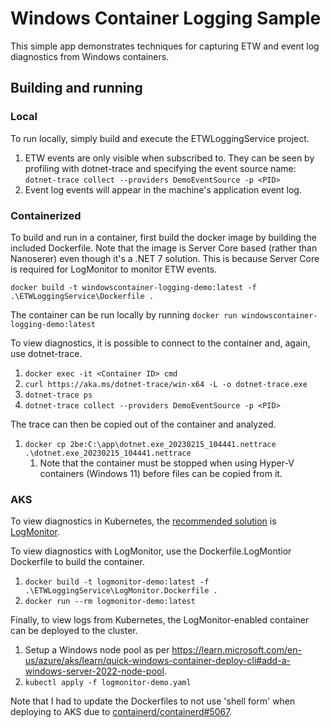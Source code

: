 # Windows Container Logging Sample

This simple app demonstrates techniques for capturing ETW and event log diagnostics from Windows containers.

## Building and running

### Local

To run locally, simply build and execute the ETWLoggingService project.

1. ETW events are only visible when subscribed to. They can be seen by profiling with dotnet-trace and specifying the event source name: `dotnet-trace collect --providers DemoEventSource -p <PID>`
1. Event log events will appear in the machine's application event log.

### Containerized

To build and run in a container, first build the docker image by building the included Dockerfile. Note that the image is Server Core based (rather than Nanoserer) even though it's a .NET 7 solution. This is because Server Core is required for LogMonitor to monitor ETW events.

`docker build -t windowscontainer-logging-demo:latest -f .\ETWLoggingService\Dockerfile .`

The container can be run locally by running `docker run windowscontainer-logging-demo:latest`

To view diagnostics, it is possible to connect to the container and, again, use dotnet-trace.

1. `docker exec -it <Container ID> cmd`
1. `curl https://aka.ms/dotnet-trace/win-x64 -L -o dotnet-trace.exe`
1. `dotnet-trace ps`
1. `dotnet-trace collect --providers DemoEventSource -p <PID>`

The trace can then be copied out of the container and analyzed.

1. `docker cp 2be:C:\app\dotnet.exe_20230215_104441.nettrace .\dotnet.exe_20230215_104441.nettrace`
    1. Note that the container must be stopped when using Hyper-V containers (Windows 11) before files can be copied from it.

### AKS 

To view diagnostics in Kubernetes, the [recommended solution](https://kubernetes.io/docs/concepts/windows/user-guide) is [LogMonitor](https://github.com/microsoft/windows-container-tools/tree/main/LogMonitor).

To view diagnostics with LogMonitor, use the Dockerfile.LogMontior Dockerfile to build the container.

1. `docker build -t logmonitor-demo:latest -f .\ETWLoggingService\LogMonitor.Dockerfile .`
1. `docker run --rm logmonitor-demo:latest`

Finally, to view logs from Kubernetes, the LogMonitor-enabled container can be deployed to the cluster.

1. Setup a Windows node pool as per https://learn.microsoft.com/en-us/azure/aks/learn/quick-windows-container-deploy-cli#add-a-windows-server-2022-node-pool. 
1. `kubectl apply -f logmonitor-demo.yaml`

Note that I had to update the Dockerfiles to not use 'shell form' when deploying to AKS due to [containerd/containerd#5067](https://github.com/containerd/containerd/issues/5067).

